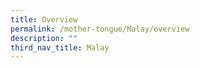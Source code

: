 ```yaml
---
title: Overview
permalink: /mother-tongue/Malay/overview
description: ""
third_nav_title: Malay
---
```

